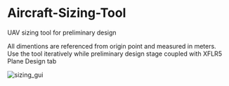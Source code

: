 # Aircraft-Sizing-Tool
UAV sizing tool for preliminary design

All dimentions are referenced from origin point and measured in meters.
Use the tool iteratively while preliminary design stage coupled with XFLR5 Plane Design tab

![sizing_gui](https://github.com/user-attachments/assets/e11b152b-e99f-4ce0-9e3b-e7d348b55c10)
